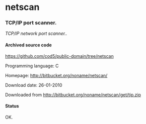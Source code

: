 # netscan #

### TCP/IP port scanner. ###

*TCP/IP network port scanner..*

#### Archived source code ####
https://github.com/cod5/public-domain/tree/netscan

Programming language: C

Homepage: http://bitbucket.org/noname/netscan/

Download date: 26-01-2010

Downloaded from http://bitbucket.org/noname/netscan/get/tip.zip

#### Status ####
OK.

